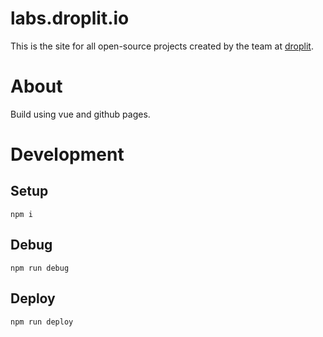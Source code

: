 # labs.droplit.io
This is the site for all open-source projects created by the team at [droplit](https://droplit.io).
# About
Build using vue and github pages.
# Development
## Setup
```
npm i
```
## Debug
```
npm run debug
```
## Deploy
```
npm run deploy
```
